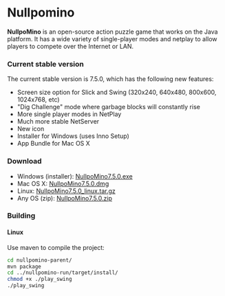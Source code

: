 # Nullpomino

**NullpoMino** is an open-source action puzzle game that works on the Java platform. It has a wide variety of single-player modes and netplay to allow players to compete over the Internet or LAN.

### Current stable version
The current stable version is 7.5.0, which has the following new features: 
* Screen size option for Slick and Swing (320x240, 640x480, 800x600, 1024x768, etc) 
* "Dig Challenge" mode where garbage blocks will constantly rise 
* More single player modes in NetPlay 
* Much more stable NetServer 
* New icon 
* Installer for Windows (uses Inno Setup) 
* App Bundle for Mac OS X

### Download
* Windows (installer): [NullpoMino7.5.0.exe](https://github.com/nullpomino/nullpomino/releases/download/v7.5.0/NullpoMino7.5.0.exe)
* Mac OS X: [NullpoMino7.5.0.dmg](https://github.com/nullpomino/nullpomino/releases/download/v7.5.0/NullpoMino7.5.0.dmg)
* Linux: [NullpoMino7.5.0_linux.tar.gz](https://github.com/nullpomino/nullpomino/releases/download/v7.5.0/NullpoMino7.5.0_linux.tar.gz)
* Any OS (zip): [NullpoMino7.5.0.zip](https://github.com/nullpomino/nullpomino/releases/download/v7.5.0/NullpoMino7.5.0.zip)

### Building

#### Linux

Use maven to compile the project:

```bash
cd nullpomino-parent/
mvn package
cd ../nullpomino-run/target/install/
chmod +x ./play_swing
./play_swing
```
